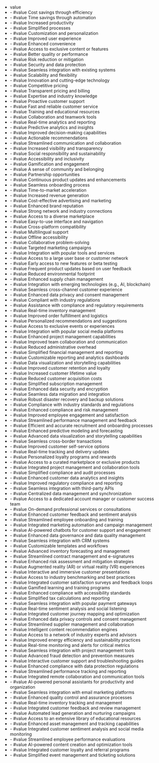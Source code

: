 - value
  <li>- #value  Cost savings through efficiency</li>
  <li>- #value  Time savings through automation</li>
  <li>- #value  Increased productivity</li>
  <li>- #value  Simplified processes</li>
  <li>- #value  Customization and personalization</li>
  <li>- #value  Improved user experience</li>
  <li>- #value  Enhanced convenience</li>
  <li>- #value  Access to exclusive content or features</li>
  <li>- #value  Better quality or performance</li>
  <li>- #value  Risk reduction or mitigation</li>
  <li>- #value  Security and data protection</li>
  <li>- #value  Seamless integration with existing systems</li>
  <li>- #value  Scalability and flexibility</li>
  <li>- #value  Innovation and cutting-edge technology</li>
  <li>- #value  Competitive pricing</li>
  <li>- #value  Transparent pricing and billing</li>
  <li>- #value  Expertise and industry knowledge</li>
  <li>- #value  Proactive customer support</li>
  <li>- #value  Fast and reliable customer service</li>
  <li>- #value  Training and educational resources</li>
  <li>- #value  Collaboration and teamwork tools</li>
  <li>- #value  Real-time analytics and reporting</li>
  <li>- #value  Predictive analytics and insights</li>
  <li>- #value  Improved decision-making capabilities</li>
  <li>- #value  Actionable recommendations</li>
  <li>- #value  Streamlined communication and collaboration</li>
  <li>- #value  Increased visibility and transparency</li>
  <li>- #value  Social responsibility and sustainability</li>
  <li>- #value  Accessibility and inclusivity</li>
  <li>- #value  Gamification and engagement</li>
  <li>- #value  A sense of community and belonging</li>
  <li>- #value  Partnership opportunities</li>
  <li>- #value  Continuous product updates and enhancements</li>
  <li>- #value  Seamless onboarding process</li>
  <li>- #value  Time-to-market acceleration</li>
  <li>- #value  Increased revenue generation</li>
  <li>- #value  Cost-effective advertising and marketing</li>
  <li>- #value  Enhanced brand reputation</li>
  <li>- #value  Strong network and industry connections</li>
  <li>- #value  Access to a diverse marketplace</li>
  <li>- #value  Easy-to-use interface and navigation</li>
  <li>- #value  Cross-platform compatibility</li>
  <li>- #value  Multilingual support</li>
  <li>- #value  Offline accessibility</li>
  <li>- #value  Collaborative problem-solving</li>
  <li>- #value  Targeted marketing campaigns</li>
  <li>- #value  Integration with popular tools and services</li>
  <li>- #value  Access to a large user base or customer network</li>
  <li>- #value  Early access to new features or beta testing</li>
  <li>- #value  Frequent product updates based on user feedback</li>
  <li>- #value  Reduced environmental footprint</li>
  <li>- #value  Enhanced supply chain management</li>
  <li>- #value  Integration with emerging technologies (e.g., AI, blockchain)</li>
  <li>- #value  Seamless cross-channel customer experience</li>
  <li>- #value  Enhanced data privacy and consent management</li>
  <li>- #value  Compliant with industry regulations</li>
  <li>- #value  Assistance with compliance and regulatory requirements</li>
  <li>- #value  Real-time inventory management</li>
  <li>- #value  Improved order fulfillment and logistics</li>
  <li>- #value  Personalized recommendations and suggestions</li>
  <li>- #value  Access to exclusive events or experiences</li>
  <li>- #value  Integration with popular social media platforms</li>
  <li>- #value  Enhanced project management capabilities</li>
  <li>- #value  Improved team collaboration and communication</li>
  <li>- #value  Reduced administrative overhead</li>
  <li>- #value  Simplified financial management and reporting</li>
  <li>- #value  Customizable reporting and analytics dashboards</li>
  <li>- #value  Data visualization and storytelling capabilities</li>
  <li>- #value  Improved customer retention and loyalty</li>
  <li>- #value  Increased customer lifetime value</li>
  <li>- #value  Reduced customer acquisition costs</li>
  <li>- #value  Simplified subscription management</li>
  <li>- #value  Enhanced data security and encryption</li>
  <li>- #value  Seamless data migration and integration</li>
  <li>- #value  Robust disaster recovery and backup solutions</li>
  <li>- #value  Compliance with industry standards and regulations</li>
  <li>- #value  Enhanced compliance and risk management</li>
  <li>- #value  Improved employee engagement and satisfaction</li>
  <li>- #value  Streamlined performance management and feedback</li>
  <li>- #value  Efficient and accurate recruitment and onboarding processes</li>
  <li>- #value  Enhanced predictive modeling and forecasting</li>
  <li>- #value  Advanced data visualization and storytelling capabilities</li>
  <li>- #value  Seamless cross-border transactions</li>
  <li>- #value  Improved customer self-service options</li>
  <li>- #value  Real-time tracking and delivery updates</li>
  <li>- #value  Personalized loyalty programs and rewards</li>
  <li>- #value  Access to a curated marketplace or exclusive products</li>
  <li>- #value  Integrated project management and collaboration tools</li>
  <li>- #value  Simplified compliance and audit processes</li>
  <li>- #value  Enhanced customer data analytics and insights</li>
  <li>- #value  Improved regulatory compliance and reporting</li>
  <li>- #value  Seamless integration with third-party APIs</li>
  <li>- #value  Centralized data management and synchronization</li>
  <li>- #value  Access to a dedicated account manager or customer success team</li>
  <li>- #value  On-demand professional services or consultations</li>
  <li>- #value  Enhanced customer feedback and sentiment analysis</li>
  <li>- #value  Streamlined employee onboarding and training</li>
  <li>- #value  Integrated marketing automation and campaign management</li>
  <li>- #value  AI-powered chatbots for customer support and engagement</li>
  <li>- #value  Enhanced data governance and data quality management</li>
  <li>- #value  Seamless integration with CRM systems</li>
  <li>- #value  Customizable templates and workflows</li>
  <li>- #value  Advanced inventory forecasting and management</li>
  <li>- #value  Streamlined contract management and e-signatures</li>
  <li>- #value  Enhanced risk assessment and mitigation strategies</li>
  <li>- #value  Augmented reality (AR) or virtual reality (VR) experiences</li>
  <li>- #value  Interactive and immersive customer presentations</li>
  <li>- #value  Access to industry benchmarking and best practices</li>
  <li>- #value  Integrated customer satisfaction surveys and feedback loops</li>
  <li>- #value  Gamified learning and training programs</li>
  <li>- #value  Enhanced compliance with accessibility standards</li>
  <li>- #value  Simplified tax calculations and reporting</li>
  <li>- #value  Seamless integration with popular payment gateways</li>
  <li>- #value  Real-time sentiment analysis and social listening</li>
  <li>- #value  Integrated customer journey mapping and optimization</li>
  <li>- #value  Enhanced data privacy controls and consent management</li>
  <li>- #value  Streamlined supplier management and collaboration</li>
  <li>- #value  Intelligent content recommendation engines</li>
  <li>- #value  Access to a network of industry experts and advisors</li>
  <li>- #value  Improved energy efficiency and sustainability practices</li>
  <li>- #value  Real-time monitoring and alerts for critical metrics</li>
  <li>- #value  Seamless integration with project management tools</li>
  <li>- #value  Advanced fraud detection and prevention measures</li>
  <li>- #value  Interactive customer support and troubleshooting guides</li>
  <li>- #value  Enhanced compliance with data protection regulations</li>
  <li>- #value  Streamlined performance tracking and reporting</li>
  <li>- #value  Integrated remote collaboration and communication tools</li>
  <li>- #value  AI-powered personal assistants for productivity and organization</li>
  <li>- #value  Seamless integration with email marketing platforms</li>
  <li>- #value  Enhanced quality control and assurance processes</li>
  <li>- #value  Real-time inventory tracking and management</li>
  <li>- #value  Integrated customer feedback and review management</li>
  <li>- #value  Automated lead generation and nurturing campaigns</li>
  <li>- #value  Access to an extensive library of educational resources</li>
  <li>- #value  Enhanced asset management and tracking capabilities</li>
  <li>- #value  Integrated customer sentiment analysis and social media monitoring</li>
  <li>- #value  Streamlined employee performance evaluations</li>
  <li>- #value  AI-powered content creation and optimization tools</li>
  <li>- #value  Integrated customer loyalty and referral programs</li>
  <li>- #value  Simplified event management and ticketing solutions</li>

